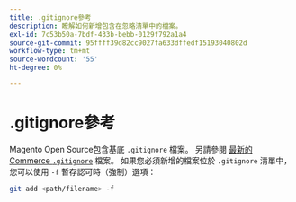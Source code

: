 ```yaml
---
title: .gitignore參考
description: 瞭解如何新增包含在忽略清單中的檔案。
exl-id: 7c53b50a-7bdf-433b-bebb-0129f792a1a4
source-git-commit: 95ffff39d82cc9027fa633dffedf15193040802d
workflow-type: tm+mt
source-wordcount: '55'
ht-degree: 0%

---
```


# .gitignore參考

Magento Open Source包含基底 `.gitignore` 檔案。 另請參閱 [最新的Commerce `.gitignore`](https://raw.githubusercontent.com/magento/magento2/2.4/.gitignore) 檔案。 如果您必須新增的檔案位於 `.gitignore` 清單中，您可以使用 `-f` 暫存認可時（強制）選項：

```bash
git add <path/filename> -f
```
